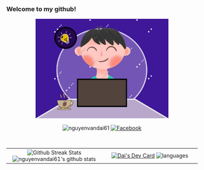 ### Welcome to my github!
<p align="center">
  <img alight="right" src="./dev.jpg" width="350px">
</p>
<p align="center">
  <img src="https://komarev.com/ghpvc/?username=nguyenvandai61&label=Profile%20views&color=f69673&style=flat" alt="nguyenvandai61" />
  <a href="https://www.facebook.com/nguyenvandai61/"><img src="https://img.shields.io/badge/Facebook--_.svg?style=social&logo=facebook" alt="Facebook"></a>
</p>
<br>
<table border="0">
 <tr>
    <td width="50%" align="center">
      <img width="350" src="https://github-readme-streak-stats.herokuapp.com/?user=nguyenvandai61" alt="Github Streak Stats">
      <img width="350" alt="nguyenvandai61's github stats" src="https://github-readme-stats.vercel.app/api?username=nguyenvandai61&&show_icons=true&title_color=ffffff&icon_color=bb2acf&text_color=daf7dc&bg_color=151515" >
   </td>
    <td align="center"> 
      <a href="https://leetcode.com/nguyenvandai61/"><img width="350" src="https://leetcode.card.workers.dev/?username=nguyenvandai61&theme=dark" width="400" alt="Dai's Dev Card"/></a>
      <img width="350" alt="languages" src="https://github-readme-stats.vercel.app/api/top-langs/?username=nguyenvandai61&layout=compact&theme=tokyonight&langs_count=10">
   </td>
 </tr>
</table>
